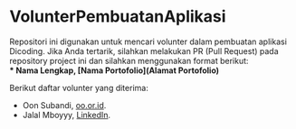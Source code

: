 # VolunterPembuatanAplikasi

Repositori ini digunakan untuk mencari volunter dalam pembuatan aplikasi Dicoding. Jika Anda tertarik, silahkan melakukan PR (Pull Request) pada repository project ini dan silahkan menggunakan format berikut:    
**\* Nama Lengkap, [Nama Portofolio](Alamat Portofolio)**

Berikut daftar volunter yang diterima:
* Oon Subandi, [oo.or.id](https://oo.or.id).
* Jalal Mboyyy, [LinkedIn](https://www.linkedin.com/in/jalalludin-a0a70b262/).

